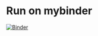 # Run on mybinder

[![Binder](https://mybinder.org/badge_logo.svg)](https://mybinder.org/v2/gh/mdenker/dgb/HEAD?filepath=danylo_farewell.ipynb)
